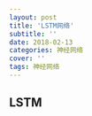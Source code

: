 ```yaml
---
layout: post
title: 'LSTM网络'
subtitle: ''
date: 2018-02-13
categories: 神经网络
cover: ''
tags: 神经网络
---
```



## LSTM


